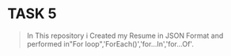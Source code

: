 # TASK 5

> In This repository i Created my Resume in JSON Format and performed in"For loop",'ForEach()','for...In','for...Of'. 